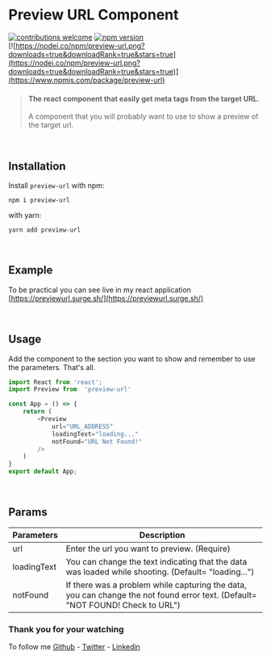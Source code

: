 
# Preview URL Component
[![contributions welcome](https://img.shields.io/badge/contributions-welcome-brightgreen.svg?style=flat)](https://github.com/berat/preview-url/issues) [![npm version](https://badge.fury.io/js/preview-url.svg)](https://badge.fury.io/js/preview-url) <br>
[![https://nodei.co/npm/preview-url.png?downloads=true&downloadRank=true&stars=true](https://nodei.co/npm/preview-url.png?downloads=true&downloadRank=true&stars=true)](https://www.npmjs.com/package/preview-url)

> #### The react component that easily get meta tags from the target URL.
> A component that you will probably want to use to show a preview of the target url. 
<br>

## Installation
Install `preview-url` with npm:

`npm i preview-url`

with yarn:

`yarn add preview-url`

<br>

## Example

To be practical you can see live in my react application [https://previewurl.surge.sh/](https://previewurl.surge.sh/)


<br>

## Usage
Add the component to the section you want to show and remember to use the parameters. That's all.

```js
import React from 'react';
import Preview from  'preview-url'

const App = () => {
    return (
        <Preview
            url="URL_ADDRESS"
            loadingText="loading..."
            notFound="URL Not Found!"
        />
    )
}
export default App;
```

<br>


## Params

| Parameters        | Description                        
|------------------|------------------------------------|
| url         | Enter the url you want to preview. (Require)                 |
| loadingText         | You can change the text indicating that the data was loaded while shooting. (Default= "loading...")                 |
| notFound         | If there was a problem while capturing the data, you can change the not found error text. (Default= "NOT FOUND! Check to URL")                |

### Thank you for your watching
To follow me [Github](https://github.com/berat) - [Twitter](https://twitter.com/beratbozkurt0) - [Linkedin](https://www.linkedin.com/in/beratbozkurt/)

